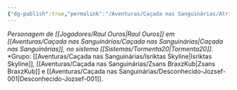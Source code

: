 ```yaml
---
{"dg-publish":true,"permalink":"/Aventuras/Caçada nas Sanguinárias/Atriox/","noteIcon":"","created":"2025-10-13T17:42:08.751-03:00"}
---
```


*Personagem de [[Jogadores/Raul Ouros\|Raul Ouros]] em [[Aventuras/Caçada nas Sanguinárias/Caçada nas Sanguinárias\|Caçada nas Sanguinárias]], no sistema [[Sistemas/Tormenta20\|Tormenta20]].*
*Grupo: [[Aventuras/Caçada nas Sanguinárias/Isriktas Skyline\|Isriktas Skyline]], [[Aventuras/Caçada nas Sanguinárias/Zsans BraxzKub\|Zsans BraxzKub]] e [[Aventuras/Caçada nas Sanguinárias/Desconhecido-Jozsef-001\|Desconhecido-Jozsef-001]].
